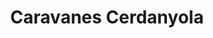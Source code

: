 ---
title: "Caravanes Cerdanyola"
url: /cerdanyola-del-valles/caravanes-cerdanyola/
shop: Wohnwagen
---